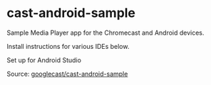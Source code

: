 cast-android-sample
===================

Sample Media Player app for the Chromecast and Android devices.

Install instructions for various IDEs below.

Set up for Android Studio

Source: [googlecast/cast-android-sample](https://github.com/googlecast/cast-android-sample)

